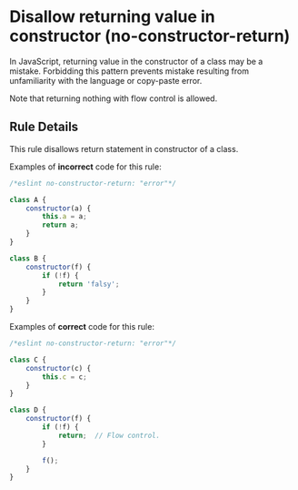 # Disallow returning value in constructor (no-constructor-return)

In JavaScript, returning value in the constructor of a class may be a mistake. Forbidding this pattern prevents mistake resulting from unfamiliarity with the language or copy-paste error.

Note that returning nothing with flow control is allowed.

## Rule Details

This rule disallows return statement in constructor of a class.

Examples of **incorrect** code for this rule:

```js
/*eslint no-constructor-return: "error"*/

class A {
    constructor(a) {
        this.a = a;
        return a;
    }
}

class B {
    constructor(f) {
        if (!f) {
            return 'falsy';
        }
    }
}
```

Examples of **correct** code for this rule:

```js
/*eslint no-constructor-return: "error"*/

class C {
    constructor(c) {
        this.c = c;
    }
}

class D {
    constructor(f) {
        if (!f) {
            return;  // Flow control.
        }

        f();
    }
}
```
